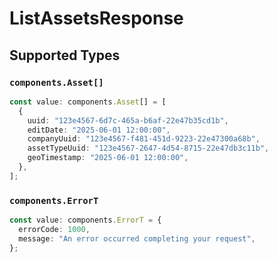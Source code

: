 # ListAssetsResponse


## Supported Types

### `components.Asset[]`

```typescript
const value: components.Asset[] = [
  {
    uuid: "123e4567-6d7c-465a-b6af-22e47b35cd1b",
    editDate: "2025-06-01 12:00:00",
    companyUuid: "123e4567-f481-451d-9223-22e47300a68b",
    assetTypeUuid: "123e4567-2647-4d54-8715-22e47db3c11b",
    geoTimestamp: "2025-06-01 12:00:00",
  },
];
```

### `components.ErrorT`

```typescript
const value: components.ErrorT = {
  errorCode: 1000,
  message: "An error occurred completing your request",
};
```

